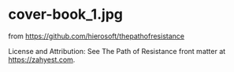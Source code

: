 # cover-book_1.jpg

from https://github.com/hierosoft/thepathofresistance

License and Attribution: See The Path of Resistance front matter at <https://zahyest.com>.

